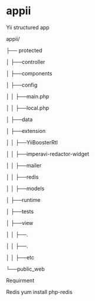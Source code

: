 appii
=====

Yii structured app

appii/

├──	protected

│	├──controller

│	├──components

│	├──config

│	│	├──main.php


│	│	├──local.php

│	├──data

│	├──extension

│	│	├──YiiBoosterRtl

│	│	├──imperavi-redactor-widget

│	│	├──mailer

│	│	├──redis

│	│	├──models

│	├──runtime

│	├──tests

│	├──view

│	│	├──.

│	│	├──.

│	│	├──etc

└──public_web


	

Requirment

Redis
yum install php-redis
